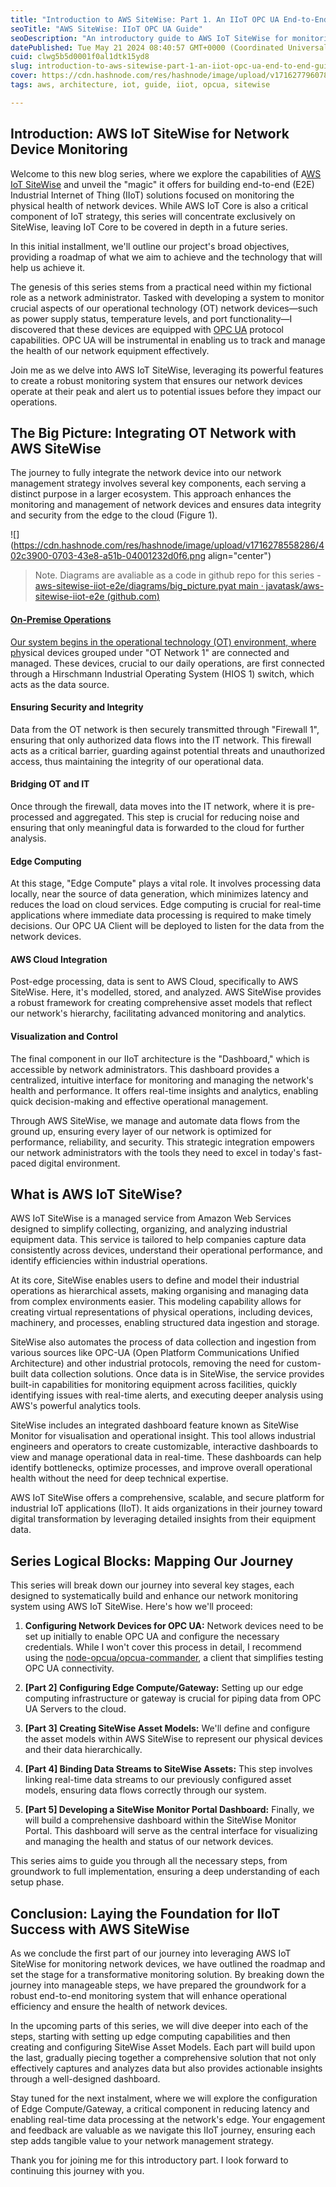 ```yaml
---
title: "Introduction to AWS SiteWise: Part 1. An IIoT OPC UA End-to-End Guide"
seoTitle: "AWS SiteWise: IIoT OPC UA Guide"
seoDescription: "An introductory guide to AWS IoT SiteWise for monitoring network devices using OPC UA in IIoT solutions"
datePublished: Tue May 21 2024 08:40:57 GMT+0000 (Coordinated Universal Time)
cuid: clwg5b5d0001f0al1dtk15yd8
slug: introduction-to-aws-sitewise-part-1-an-iiot-opc-ua-end-to-end-guide
cover: https://cdn.hashnode.com/res/hashnode/image/upload/v1716277960787/462ea5df-bbfc-4269-a678-adf87794eb15.webp
tags: aws, architecture, iot, guide, iiot, opcua, sitewise

---
```


## **Introduction: AWS IoT SiteWise for Network Device Monitoring**

Welcome to this new blog series, where we explore the capabilities of A[WS IoT SiteWise](https://aws.amazon.com/de/iot-sitewise/) and unveil the "magic" it offers for building end-to-end (E2E) Industrial Internet of Thing (IIoT) solutions focused on monitoring the physical health of network devices. While AWS IoT Core is also a critical component of IoT strategy, this series will concentrate exclusively on SiteWise, leaving IoT Core to be covered in depth in a future series.

In this initial installment, we'll outline our project's broad objectives, providing a roadmap of what we aim to achieve and the technology that will help us achieve it.

The genesis of this series stems from a practical need within my fictional role as a network administrator. Tasked with developing a system to monitor crucial aspects of our operational technology (OT) network devices—such as power supply status, temperature levels, and port functionality—I discovered that these devices are equipped with [OPC UA](https://en.wikipedia.org/wiki/OPC_Unified_Architecture) protocol capabilities. OPC UA will be instrumental in enabling us to track and manage the health of our network equipment effectively.

Join me as we delve into AWS IoT SiteWise, leveraging its powerful features to create a robust monitoring system that ensures our network devices operate at their peak and alert us to potential issues before they impact our operations.

## **The Big Picture: Integrating OT Network with AWS SiteWise**

The journey to fully integrate the network device into our network management strategy involves several key components, each serving a distinct purpose in a larger ecosystem. This approach enhances the monitoring and management of network devices and ensures data integrity and security from the edge to the cloud (Figure 1).

![](https://cdn.hashnode.com/res/hashnode/image/upload/v1716278558286/402c3900-0703-43e8-a51b-04001232d0f6.png align="center")

> Note. Diagrams are avaliable as a code in github repo for this series - [aws-sitewise-iiot-e2e/diagrams/big\_](https://github.com/javatask/aws-sitewise-iiot-e2e/blob/main/diagrams/big_picture.py)[picture.py](http://picture.py)[at main · javatask/aws-sitewise-iiot-e2e (](https://github.com/javatask/aws-sitewise-iiot-e2e/blob/main/diagrams/big_picture.py)[github.com](http://github.com)[)](https://github.com/javatask/aws-sitewise-iiot-e2e/blob/main/diagrams/big_picture.py)

#### [**On-Premise Operations**](https://github.com/javatask/aws-sitewise-iiot-e2e/blob/main/diagrams/big_picture.py)

[Our system begins in the operational technology (OT) environment, where ph](https://github.com/javatask/aws-sitewise-iiot-e2e/blob/main/diagrams/big_picture.py)ysical devices grouped under "OT Network 1" are connected and managed. These devices, crucial to our daily operations, are first connected through a Hirschmann Industrial Operating System (HIOS 1) switch, which acts as the data source.

#### **Ensuring Security and Integrity**

Data from the OT network is then securely transmitted through "Firewall 1", ensuring that only authorized data flows into the IT network. This firewall acts as a critical barrier, guarding against potential threats and unauthorized access, thus maintaining the integrity of our operational data.

#### **Bridging OT and IT**

Once through the firewall, data moves into the IT network, where it is pre-processed and aggregated. This step is crucial for reducing noise and ensuring that only meaningful data is forwarded to the cloud for further analysis.

#### **Edge Computing**

At this stage, "Edge Compute" plays a vital role. It involves processing data locally, near the source of data generation, which minimizes latency and reduces the load on cloud services. Edge computing is crucial for real-time applications where immediate data processing is required to make timely decisions. Our OPC UA Client will be deployed to listen for the data from the network devices.

#### **AWS Cloud Integration**

Post-edge processing, data is sent to AWS Cloud, specifically to AWS SiteWise. Here, it's modelled, stored, and analyzed. AWS SiteWise provides a robust framework for creating comprehensive asset models that reflect our network's hierarchy, facilitating advanced monitoring and analytics.

#### **Visualization and Control**

The final component in our IIoT architecture is the "Dashboard," which is accessible by network administrators. This dashboard provides a centralized, intuitive interface for monitoring and managing the network's health and performance. It offers real-time insights and analytics, enabling quick decision-making and effective operational management.

Through AWS SiteWise, we manage and automate data flows from the ground up, ensuring every layer of our network is optimized for performance, reliability, and security. This strategic integration empowers our network administrators with the tools they need to excel in today's fast-paced digital environment.

## **What is AWS IoT SiteWise?**

AWS IoT SiteWise is a managed service from Amazon Web Services designed to simplify collecting, organizing, and analyzing industrial equipment data. This service is tailored to help companies capture data consistently across devices, understand their operational performance, and identify efficiencies within industrial operations.

At its core, SiteWise enables users to define and model their industrial operations as hierarchical assets, making organising and managing data from complex environments easier. This modeling capability allows for creating virtual representations of physical operations, including devices, machinery, and processes, enabling structured data ingestion and storage.

SiteWise also automates the process of data collection and ingestion from various sources like OPC-UA (Open Platform Communications Unified Architecture) and other industrial protocols, removing the need for custom-built data collection solutions. Once data is in SiteWise, the service provides built-in capabilities for monitoring equipment across facilities, quickly identifying issues with real-time alerts, and executing deeper analysis using AWS's powerful analytics tools.

SiteWise includes an integrated dashboard feature known as SiteWise Monitor for visualisation and operational insight. This tool allows industrial engineers and operators to create customizable, interactive dashboards to view and manage operational data in real-time. These dashboards can help identify bottlenecks, optimize processes, and improve overall operational health without the need for deep technical expertise.

AWS IoT SiteWise offers a comprehensive, scalable, and secure platform for industrial IoT applications (IIoT). It aids organizations in their journey toward digital transformation by leveraging detailed insights from their equipment data.

## **Series Logical Blocks: Mapping Our Journey**

This series will break down our journey into several key stages, each designed to systematically build and enhance our network monitoring system using AWS IoT SiteWise. Here's how we'll proceed:

1. **Configuring Network Devices for OPC UA:** Network devices need to be set up initially to enable OPC UA and configure the necessary credentials. While I won't cover this process in detail, I recommend using the [node-opcua/opcua-commander](https://github.com/node-opcua/opcua-commander), a client that simplifies testing OPC UA connectivity.
    
2. **\[Part 2\] Configuring Edge Compute/Gateway:** Setting up our edge computing infrastructure or gateway is crucial for piping data from OPC UA Servers to the cloud.
    
3. **\[Part 3\] Creating SiteWise Asset Models:** We'll define and configure the asset models within AWS SiteWise to represent our physical devices and their data hierarchically.
    
4. **\[Part 4\] Binding Data Streams to SiteWise Assets:** This step involves linking real-time data streams to our previously configured asset models, ensuring data flows correctly through our system.
    
5. **\[Part 5\] Developing a SiteWise Monitor Portal Dashboard:** Finally, we will build a comprehensive dashboard within the SiteWise Monitor Portal. This dashboard will serve as the central interface for visualizing and managing the health and status of our network devices.
    

This series aims to guide you through all the necessary steps, from groundwork to full implementation, ensuring a deep understanding of each setup phase.

## **Conclusion: Laying the Foundation for IIoT Success with AWS SiteWise**

As we conclude the first part of our journey into leveraging AWS IoT SiteWise for monitoring network devices, we have outlined the roadmap and set the stage for a transformative monitoring solution. By breaking down the journey into manageable steps, we have prepared the groundwork for a robust end-to-end monitoring system that will enhance operational efficiency and ensure the health of network devices.

In the upcoming parts of this series, we will dive deeper into each of the steps, starting with setting up edge computing capabilities and then creating and configuring SiteWise Asset Models. Each part will build upon the last, gradually piecing together a comprehensive solution that not only effectively captures and analyzes data but also provides actionable insights through a well-designed dashboard.

Stay tuned for the next instalment, where we will explore the configuration of Edge Compute/Gateway, a critical component in reducing latency and enabling real-time data processing at the network's edge. Your engagement and feedback are valuable as we navigate this IIoT journey, ensuring each step adds tangible value to your network management strategy.

Thank you for joining me for this introductory part. I look forward to continuing this journey with you.